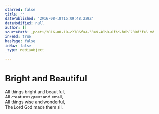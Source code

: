 ```yaml
---
starred: false
title: ''
datePublished: '2016-08-18T15:09:48.229Z'
dateModified: null
author: []
sourcePath: _posts/2016-08-18-c2706fa4-33e9-40b0-8f3d-b0b0238d3fe6.md
inFeed: true
hasPage: false
inNav: false
_type: MediaObject

---
```

# Bright and Beautiful

All things bright and beautiful,  
All creatures great and small,  
All things wise and wonderful,  
The Lord God made them all.